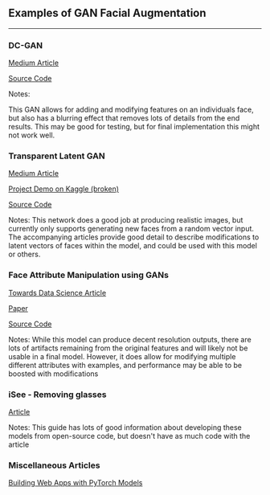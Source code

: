 ## Examples of GAN Facial Augmentation

---

### DC-GAN

[Medium Article](https://medium.com/using-deep-learning-dc-gan-to-add-featured-effect/recently-i-started-the-creative-applications-of-deep-learning-with-googles-tensorflow-of-parag-k-14453b215d2b)

[Source Code](https://github.com/Kjeanclaude/CADL-I-FinalPoject)

Notes: 

This GAN allows for adding and modifying features on an individuals face, but also has a blurring effect that removes lots of details from the end results. This may be good for testing, but for final implementation this might not work well.

### Transparent Latent GAN

[Medium Article](https://medium.com/p/d170b1b59255)

[Project Demo on Kaggle (broken)](https://www.kaggle.com/summitkwan/tl-gan-demo)

[Source Code](https://github.com/SummitKwan/transparent_latent_gan)

Notes: 
This network does a good job at producing realistic images, but currently only supports generating new faces from a random vector input. The accompanying articles provide good detail to describe modifications to latent vectors of faces within the model, and could be used with this model or others.

### Face Attribute Manipulation using GANs

[Towards Data Science Article](https://towardsdatascience.com/face-attribute-manipulation-using-gans-9fae92e9f1c3)

[Paper](https://arxiv.org/pdf/1612.05363.pdf)

[Source Code](https://github.com/MingtaoGuo/Learning-Residual-Images-for-Face-Attribute-Manipulation)


Notes: While this model can produce decent resolution outputs, there are lots of artifacts remaining from the original features and will likely not be usable in a final model. However, it does allow for modifying multiple different attributes with examples, and performance may be able to be boosted with modifications


### iSee - Removing glasses

[Article](https://blog.insightdatascience.com/isee-removing-eyeglasses-from-faces-using-deep-learning-d4e7d935376f#.v3iw0prqo)

Notes: This guide has lots of good information about developing these models from open-source code, but doesn't have as much code with the article

### Miscellaneous Articles
 
[Building Web Apps with PyTorch Models](https://medium.com/plotly/building-apps-for-editing-face-gans-with-dash-and-pytorch-hub-1e7026c0bc9a)